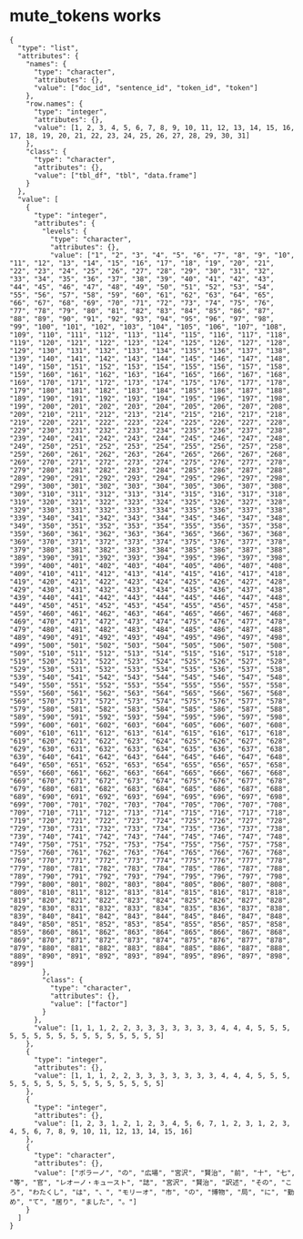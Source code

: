 # mute_tokens works

    {
      "type": "list",
      "attributes": {
        "names": {
          "type": "character",
          "attributes": {},
          "value": ["doc_id", "sentence_id", "token_id", "token"]
        },
        "row.names": {
          "type": "integer",
          "attributes": {},
          "value": [1, 2, 3, 4, 5, 6, 7, 8, 9, 10, 11, 12, 13, 14, 15, 16, 17, 18, 19, 20, 21, 22, 23, 24, 25, 26, 27, 28, 29, 30, 31]
        },
        "class": {
          "type": "character",
          "attributes": {},
          "value": ["tbl_df", "tbl", "data.frame"]
        }
      },
      "value": [
        {
          "type": "integer",
          "attributes": {
            "levels": {
              "type": "character",
              "attributes": {},
              "value": ["1", "2", "3", "4", "5", "6", "7", "8", "9", "10", "11", "12", "13", "14", "15", "16", "17", "18", "19", "20", "21", "22", "23", "24", "25", "26", "27", "28", "29", "30", "31", "32", "33", "34", "35", "36", "37", "38", "39", "40", "41", "42", "43", "44", "45", "46", "47", "48", "49", "50", "51", "52", "53", "54", "55", "56", "57", "58", "59", "60", "61", "62", "63", "64", "65", "66", "67", "68", "69", "70", "71", "72", "73", "74", "75", "76", "77", "78", "79", "80", "81", "82", "83", "84", "85", "86", "87", "88", "89", "90", "91", "92", "93", "94", "95", "96", "97", "98", "99", "100", "101", "102", "103", "104", "105", "106", "107", "108", "109", "110", "111", "112", "113", "114", "115", "116", "117", "118", "119", "120", "121", "122", "123", "124", "125", "126", "127", "128", "129", "130", "131", "132", "133", "134", "135", "136", "137", "138", "139", "140", "141", "142", "143", "144", "145", "146", "147", "148", "149", "150", "151", "152", "153", "154", "155", "156", "157", "158", "159", "160", "161", "162", "163", "164", "165", "166", "167", "168", "169", "170", "171", "172", "173", "174", "175", "176", "177", "178", "179", "180", "181", "182", "183", "184", "185", "186", "187", "188", "189", "190", "191", "192", "193", "194", "195", "196", "197", "198", "199", "200", "201", "202", "203", "204", "205", "206", "207", "208", "209", "210", "211", "212", "213", "214", "215", "216", "217", "218", "219", "220", "221", "222", "223", "224", "225", "226", "227", "228", "229", "230", "231", "232", "233", "234", "235", "236", "237", "238", "239", "240", "241", "242", "243", "244", "245", "246", "247", "248", "249", "250", "251", "252", "253", "254", "255", "256", "257", "258", "259", "260", "261", "262", "263", "264", "265", "266", "267", "268", "269", "270", "271", "272", "273", "274", "275", "276", "277", "278", "279", "280", "281", "282", "283", "284", "285", "286", "287", "288", "289", "290", "291", "292", "293", "294", "295", "296", "297", "298", "299", "300", "301", "302", "303", "304", "305", "306", "307", "308", "309", "310", "311", "312", "313", "314", "315", "316", "317", "318", "319", "320", "321", "322", "323", "324", "325", "326", "327", "328", "329", "330", "331", "332", "333", "334", "335", "336", "337", "338", "339", "340", "341", "342", "343", "344", "345", "346", "347", "348", "349", "350", "351", "352", "353", "354", "355", "356", "357", "358", "359", "360", "361", "362", "363", "364", "365", "366", "367", "368", "369", "370", "371", "372", "373", "374", "375", "376", "377", "378", "379", "380", "381", "382", "383", "384", "385", "386", "387", "388", "389", "390", "391", "392", "393", "394", "395", "396", "397", "398", "399", "400", "401", "402", "403", "404", "405", "406", "407", "408", "409", "410", "411", "412", "413", "414", "415", "416", "417", "418", "419", "420", "421", "422", "423", "424", "425", "426", "427", "428", "429", "430", "431", "432", "433", "434", "435", "436", "437", "438", "439", "440", "441", "442", "443", "444", "445", "446", "447", "448", "449", "450", "451", "452", "453", "454", "455", "456", "457", "458", "459", "460", "461", "462", "463", "464", "465", "466", "467", "468", "469", "470", "471", "472", "473", "474", "475", "476", "477", "478", "479", "480", "481", "482", "483", "484", "485", "486", "487", "488", "489", "490", "491", "492", "493", "494", "495", "496", "497", "498", "499", "500", "501", "502", "503", "504", "505", "506", "507", "508", "509", "510", "511", "512", "513", "514", "515", "516", "517", "518", "519", "520", "521", "522", "523", "524", "525", "526", "527", "528", "529", "530", "531", "532", "533", "534", "535", "536", "537", "538", "539", "540", "541", "542", "543", "544", "545", "546", "547", "548", "549", "550", "551", "552", "553", "554", "555", "556", "557", "558", "559", "560", "561", "562", "563", "564", "565", "566", "567", "568", "569", "570", "571", "572", "573", "574", "575", "576", "577", "578", "579", "580", "581", "582", "583", "584", "585", "586", "587", "588", "589", "590", "591", "592", "593", "594", "595", "596", "597", "598", "599", "600", "601", "602", "603", "604", "605", "606", "607", "608", "609", "610", "611", "612", "613", "614", "615", "616", "617", "618", "619", "620", "621", "622", "623", "624", "625", "626", "627", "628", "629", "630", "631", "632", "633", "634", "635", "636", "637", "638", "639", "640", "641", "642", "643", "644", "645", "646", "647", "648", "649", "650", "651", "652", "653", "654", "655", "656", "657", "658", "659", "660", "661", "662", "663", "664", "665", "666", "667", "668", "669", "670", "671", "672", "673", "674", "675", "676", "677", "678", "679", "680", "681", "682", "683", "684", "685", "686", "687", "688", "689", "690", "691", "692", "693", "694", "695", "696", "697", "698", "699", "700", "701", "702", "703", "704", "705", "706", "707", "708", "709", "710", "711", "712", "713", "714", "715", "716", "717", "718", "719", "720", "721", "722", "723", "724", "725", "726", "727", "728", "729", "730", "731", "732", "733", "734", "735", "736", "737", "738", "739", "740", "741", "742", "743", "744", "745", "746", "747", "748", "749", "750", "751", "752", "753", "754", "755", "756", "757", "758", "759", "760", "761", "762", "763", "764", "765", "766", "767", "768", "769", "770", "771", "772", "773", "774", "775", "776", "777", "778", "779", "780", "781", "782", "783", "784", "785", "786", "787", "788", "789", "790", "791", "792", "793", "794", "795", "796", "797", "798", "799", "800", "801", "802", "803", "804", "805", "806", "807", "808", "809", "810", "811", "812", "813", "814", "815", "816", "817", "818", "819", "820", "821", "822", "823", "824", "825", "826", "827", "828", "829", "830", "831", "832", "833", "834", "835", "836", "837", "838", "839", "840", "841", "842", "843", "844", "845", "846", "847", "848", "849", "850", "851", "852", "853", "854", "855", "856", "857", "858", "859", "860", "861", "862", "863", "864", "865", "866", "867", "868", "869", "870", "871", "872", "873", "874", "875", "876", "877", "878", "879", "880", "881", "882", "883", "884", "885", "886", "887", "888", "889", "890", "891", "892", "893", "894", "895", "896", "897", "898", "899"]
            },
            "class": {
              "type": "character",
              "attributes": {},
              "value": ["factor"]
            }
          },
          "value": [1, 1, 1, 2, 2, 3, 3, 3, 3, 3, 3, 3, 4, 4, 4, 5, 5, 5, 5, 5, 5, 5, 5, 5, 5, 5, 5, 5, 5, 5, 5]
        },
        {
          "type": "integer",
          "attributes": {},
          "value": [1, 1, 1, 2, 2, 3, 3, 3, 3, 3, 3, 3, 4, 4, 4, 5, 5, 5, 5, 5, 5, 5, 5, 5, 5, 5, 5, 5, 5, 5, 5]
        },
        {
          "type": "integer",
          "attributes": {},
          "value": [1, 2, 3, 1, 2, 1, 2, 3, 4, 5, 6, 7, 1, 2, 3, 1, 2, 3, 4, 5, 6, 7, 8, 9, 10, 11, 12, 13, 14, 15, 16]
        },
        {
          "type": "character",
          "attributes": {},
          "value": ["ポラーノ", "の", "広場", "宮沢", "賢治", "前", "十", "七", "等", "官", "レオーノ・キュースト", "誌", "宮沢", "賢治", "訳述", "その", "ころ", "わたくし", "は", "、", "モリーオ", "市", "の", "博物", "局", "に", "勤め", "て", "居り", "ました", "。"]
        }
      ]
    }

